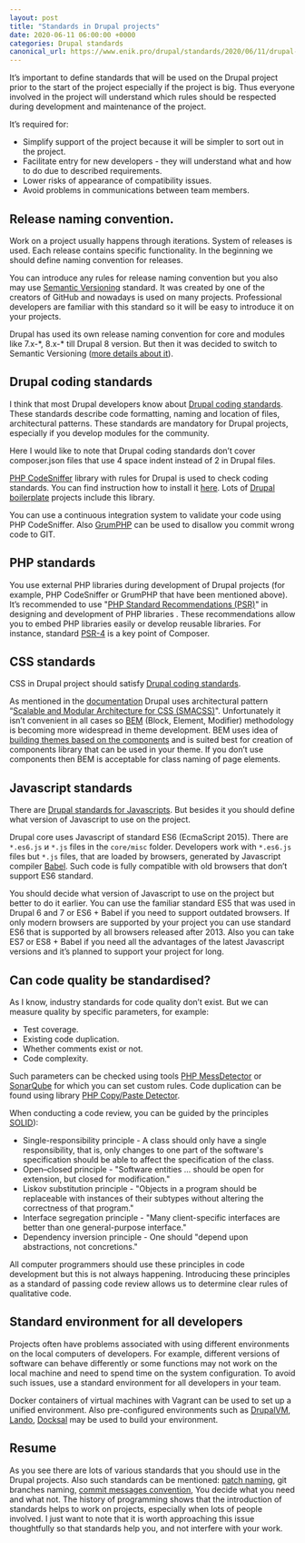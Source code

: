 ```yaml
---
layout: post
title: "Standards in Drupal projects"
date: 2020-06-11 06:00:00 +0000
categories: Drupal standards
canonical_url: https://www.enik.pro/drupal/standards/2020/06/11/drupal-standards.html
---
```

It’s important to define standards that will be used on the Drupal project prior to the start of the project especially if the project is big. Thus everyone involved in the project will understand which rules should be respected during development and maintenance of the project.

It’s required for:
* Simplify support of the project because it will be simpler to sort out in the project.
* Facilitate entry for new developers - they will understand what and how to do due to described requirements.
* Lower risks of appearance of compatibility issues.
* Avoid problems in communications between team members.

## Release naming convention.

Work on a project usually happens through iterations. System of releases is used. Each release contains specific functionality. In the beginning we should define naming convention for releases.

You can introduce any rules for release naming convention but you also may use [Semantic Versioning](https://semver.org) standard. It was created by one of the creators of GitHub and nowadays is used on many projects. Professional developers are familiar with this standard so it will be easy to introduce it on your projects.

Drupal has used its own release naming convention for core and modules like 7.x-\*, 8.x-\* till Drupal 8 version. But then it was decided to switch to Semantic Versioning ([more details about it](https://www.drupal.org/contribute/release-naming-conventions)).

## Drupal coding standards

I think that most Drupal developers know about [Drupal coding standards](https://www.drupal.org/docs/develop/standards). These standards describe code formatting, naming and location of files, architectural patterns. These standards are mandatory for Drupal projects, especially if you develop modules for the community.

Here I would like to note that Drupal coding standards don’t cover composer.json files that use 4 space indent instead of 2 in Drupal files.

[PHP CodeSniffer](https://github.com/squizlabs/PHP_CodeSniffer) library with rules for Drupal is used to check coding standards. You can find instruction how to install it [here](https://www.drupal.org/docs/8/modules/code-review-module/installing-coder-sniffer). Lots of [Drupal boilerplate](/drupal/boilerplate/2019/08/30/drupal-boilerplates.html) projects include this library.

You can use a continuous integration system to validate your code using PHP CodeSniffer. Also [GrumPHP](https://github.com/phpro/grumphp) can be used to disallow you commit wrong code to GIT.

## PHP standards

You use external PHP libraries during development of Drupal projects (for example, PHP CodeSniffer or GrumPHP that have been mentioned above). It’s recommended to use  "[PHP Standard Recommendations (PSR)](https://www.php-fig.org/psr/)" in designing and development of PHP libraries . These recommendations allow you to embed PHP libraries easily or develop reusable libraries. For instance, standard [PSR-4](https://www.php-fig.org/psr/psr-4) is a key point of Composer.

## CSS standards

CSS in Drupal project should satisfy [Drupal coding standards](https://www.drupal.org/docs/develop/standards/css).

As mentioned in the [documentation](https://www.drupal.org/docs/develop/standards/css/css-architecture-for-drupal-8#s-component-smacss-module) Drupal uses architectural pattern “[Scalable and Modular Architecture for CSS (SMACSS)](http://smacss.com/)". Unfortunately it isn’t convenient in all cases so [BEM](https://en.bem.info/methodology/) (Block, Element, Modifier) methodology is becoming more widespread in theme development. BEM uses idea of [building themes based on the components](/drupal/theme/2019/06/10/component-based-theming.html) and is suited best for creation of components library that can be used in your theme. If you don’t use components then BEM is acceptable for class naming of page elements.

## Javascript standards

There are [Drupal standards for Javascripts](https://www.drupal.org/docs/develop/standards/javascript). But besides it you should define what version of Javascript to use on the project.

Drupal core uses Javascript of standard ES6 (EcmaScript 2015). There are `*.es6.js` и `*.js` files in the `core/misc` folder. Developers work with  `*.es6.js` files but `*.js` files, that are loaded by browsers, generated by Javascript compiler [Babel](https://babeljs.io/). Such code is fully compatible with old browsers that don’t support ES6 standard.

You should decide what version of Javascript to use on the project but better to do it earlier. You can use the familiar standard ES5 that was used in Drupal 6 and 7 or ES6 + Babel if you need to support outdated browsers. If only modern browsers are supported by your project you can use standard ES6 that is supported by all browsers released after 2013. Also you can take ES7 or ES8 + Babel if you need all the advantages of the latest Javascript versions and it’s planned to support your project for long.

## Can code quality be standardised?

As I know, industry standards for code quality don’t exist. But we can measure quality by specific parameters, for example:
* Test coverage.
* Existing code duplication.
* Whether comments exist or not.
* Code complexity.

Such parameters can be checked using tools [PHP MessDetector](http://phpmd.org) or [SonarQube](https://www.sonarqube.org/) for which you can set custom rules. Code duplication can be found using library [PHP Copy/Paste Detector](https://github.com/sebastianbergmann/phpcpd).

When conducting a code review, you can be guided by the principles [SOLID](https://en.wikipedia.org/wiki/SOLID)):
* Single-responsibility principle - A class should only have a single responsibility, that is, only changes to one part of the software's specification should be able to affect the specification of the class.
* Open–closed principle - "Software entities ... should be open for extension, but closed for modification."
* Liskov substitution principle - "Objects in a program should be replaceable with instances of their subtypes without altering the correctness of that program."
* Interface segregation principle - "Many client-specific interfaces are better than one general-purpose interface."
* Dependency inversion principle - One should "depend upon abstractions, not concretions."

All computer programmers should use these principles in code development but this is not always happening. Introducing these principles as a standard of passing code review allows us to determine clear rules of qualitative code.

## Standard environment for all developers

Projects often have problems associated with using different environments on the local computers of developers. For example, different versions of software can behave differently or some functions may not work on the local machine and need to spend time on the system configuration. To avoid such issues, use a standard environment for all developers in your team.

Docker containers of virtual machines with Vagrant can be used to set up a unified environment. Also pre-configured environments such as  [DrupalVM](https://www.drupalvm.com/), [Lando](https://docs.lando.dev/config/drupal8.html), [Docksal](https://github.com/docksal/docksal) may be used to build your environment.

## Resume

As you see there are lots of various standards that you should use in the Drupal projects. Also such standards can be mentioned: [patch naming](https://www.drupal.org/patch/submit), git branches naming, [commit messages convention](https://www.drupal.org/node/52287), You decide what you need and what not. The history of programming shows that the introduction of standards helps to work on projects, especially when lots of people involved. I just want to note that it is worth approaching this issue thoughtfully so that standards help you, and not interfere with your work.
